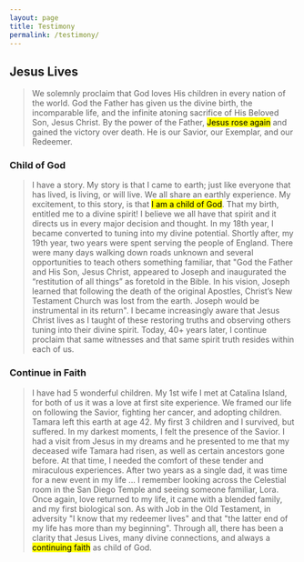 ```yaml
---
layout: page
title: Testimony
permalink: /testimony/
---
```


## Jesus Lives 
> We solemnly proclaim that God loves His children in every nation of the world. God the Father has given us the divine birth, the incomparable life, and the infinite atoning sacrifice of His Beloved Son, Jesus Christ. By the power of the Father, <mark>Jesus rose again</mark> and gained the victory over death. He is our Savior, our Exemplar, and our Redeemer.

### Child of God
> I have a story.  My story is that I came to earth; just like everyone that has lived, is living, or will live.  We all share an earthly experience.  My excitement, to this story, is that <mark>I am a child of God</mark>. That my birth, entitled me to a divine spirit! I believe we all have that spirit and it directs us in every major decision and thought.  In my 18th year, I became converted to tuning into my divine potential.  Shortly after, my 19th year, two years were spent serving the people of England.  There were many days walking down roads unknown and several opportunities to teach others something familiar, that "God the Father and His Son, Jesus Christ, appeared to Joseph and inaugurated the “restitution of all things” as foretold in the Bible. In his vision, Joseph learned that following the death of the original Apostles, Christ’s New Testament Church was lost from the earth. Joseph would be instrumental in its return".  I became increasingly aware that Jesus Christ lives as I taught of these restoring truths and observing others tuning into their divine spirit. Today, 40+ years later, I continue proclaim that same witnesses and that same spirit truth resides within each of us.

### Continue in Faith
> I have had 5 wonderful children.  My 1st wife I met at Catalina Island, for both of us it was a love at first site experience.  We framed our life on following the Savior, fighting her cancer, and adopting children.  Tamara left this earth at age 42.  My first 3 children and I survived, but suffered.  In my darkest moments, I felt the presence of the Savior.   I had a visit from Jesus in my dreams and he presented to me that my deceased wife Tamara had risen, as well as certain ancestors gone before.  At that time, I needed the comfort of these tender and miraculous experiences.  After two years as a single dad, it was time for a new event in my life ... I remember looking across the Celestial room in the San Diego Temple and seeing someone familiar, Lora.  Once again, love returned to my life, it came with a blended family, and my first biological son.  As with Job in the Old Testament, in adversity "I know that my redeemer lives" and that "the latter end of my life has more than my beginning". Through all, there has been a clarity that Jesus Lives, many divine connections, and always a <mark>continuing faith</mark> as child of God.

